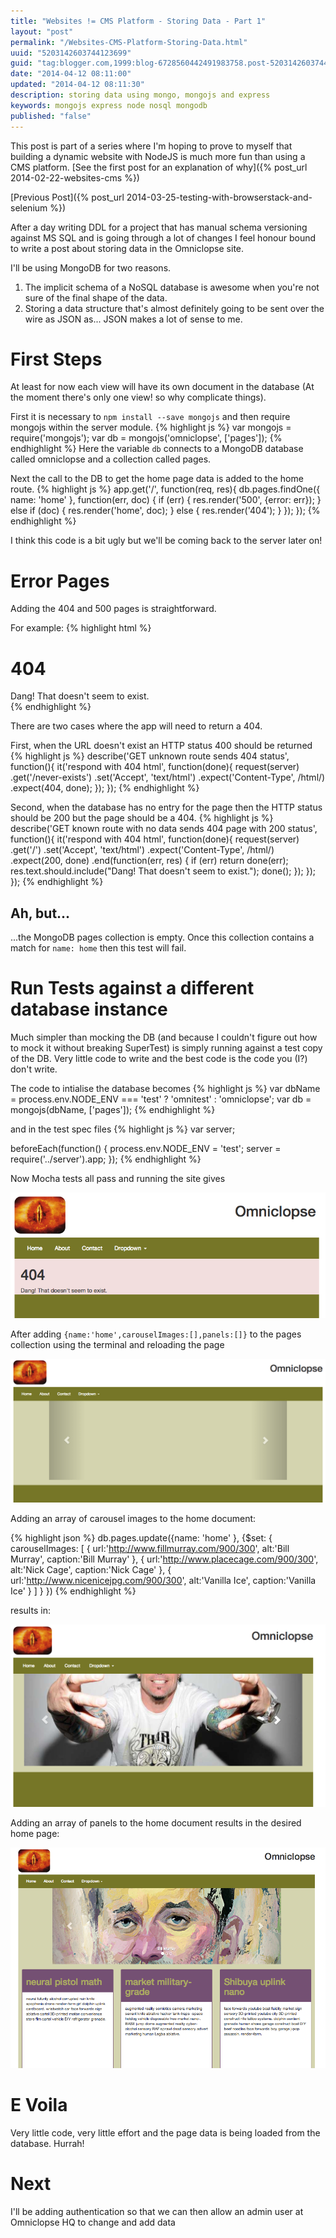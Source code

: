 ```yaml
--- 
title: "Websites != CMS Platform - Storing Data - Part 1" 
layout: "post" 
permalink: "/Websites-CMS-Platform-Storing-Data.html" 
uuid: "5203142603744123699" 
guid: "tag:blogger.com,1999:blog-6728560442491983758.post-5203142603744123699" 
date: "2014-04-12 08:11:00"
updated: "2014-04-12 08:11:30" 
description: storing data using mongo, mongojs and express
keywords: mongojs express node nosql mongodb
published: "false" 
---
```


This post is part of a series where I'm hoping to prove to myself that building a dynamic website with NodeJS is much more fun than using a CMS platform. [See the first post for an explanation of why]({% post_url 2014-02-22-websites-cms %})

[Previous Post]({% post_url 2014-03-25-testing-with-browserstack-and-selenium %})

After a day writing DDL for a project that has manual schema versioning against MS SQL and is going through a lot of changes I feel honour bound to write a post about storing data in the Omniclopse site.

<!--more-->

I'll be using MongoDB for two reasons.
    
1. The implicit schema of a NoSQL database is awesome when you're not sure of the final shape of the data.
2. Storing a data structure that's almost definitely going to be sent over the wire as JSON as... JSON makes a lot of sense to me.

First Steps
===========
At least for now each view will have its own document in the database (At the moment there's only one view! so why complicate things).

First it is necessary to `npm install --save mongojs` and then require mongojs within the server module.
{% highlight js %}
var mongojs = require('mongojs');
var db = mongojs('omniclopse', ['pages']);
{% endhighlight %}
Here the variable `db` connects to a MongoDB database called omniclopse and a collection called pages.

Next the call to the DB to get the home page data is added to the home route.
{% highlight js %}
app.get('/', function(req, res){
    db.pages.findOne({ name: 'home' }, function(err, doc) {
        if (err) {
            res.render('500', {error: err});
        } 
        else if (doc) {
            res.render('home', doc);
        } else {
            res.render('404');
        }
    });
});
{% endhighlight %}

I think this code is a bit ugly but we'll be coming back to the server later on!

Error Pages
===========
Adding the 404 and 500 pages is straightforward. 

For example:
{% highlight html %}
<div class="container bg-danger">
	<h1>404</h1>
	<div>Dang! That doesn't seem to exist.</div>
</div>
{% endhighlight %}

There are two cases where the app will need to return a 404. 

First, when the URL doesn't exist an HTTP status 400 should be returned
{% highlight js %}
describe('GET unknown route sends 404 status', function(){
  it('respond with 404 html', function(done){
    request(server)
      .get('/never-exists')
      .set('Accept', 'text/html')
      .expect('Content-Type', /html/)
      .expect(404, done);
  });
});
{% endhighlight %}

Second, when the database has no entry for the page then the HTTP status should be 200 but the page should be a 404.
{% highlight js %}
describe('GET known route with no data sends 404 page with 200 status', function(){
  it('respond with 404 html', function(done){
    request(server)
      .get('/')
      .set('Accept', 'text/html')
      .expect('Content-Type', /html/)
      .expect(200, done)
      .end(function(err, res) {
        if (err) return done(err);
        res.text.should.include("Dang! That doesn't seem to exist.");
        done();
      });
  });
});
{% endhighlight %}

Ah, but...
----------
...the MongoDB pages collection is empty. Once this collection contains a match for `name: home` then this test will fail.

Run Tests against a different database instance
===============================================
Much simpler than mocking the DB (and because I couldn't figure out how to mock it without breaking SuperTest) is simply running against a test copy of the DB. Very little code to write and the best code is the code you (I?) don't write.

The code to intialise the database becomes
{% highlight js %}
var dbName = process.env.NODE_ENV === 'test' ? 'omnitest' : 'omniclopse';
var db = mongojs(dbName, ['pages']);
{% endhighlight %}

and in the test spec files
{% highlight js %}
var server;

beforeEach(function() {
    process.env.NODE_ENV = 'test'; 
    server = require('../server').app;
});
{% endhighlight %}

Now Mocha tests all pass and running the site gives
<p><img src="/images/home404.png" alt="404 page" class="img-responsive img-thumbnail"/></p>

After adding `{name:'home',carouselImages:[],panels:[]}` to the pages collection using the terminal and reloading the page
<p><img src="/images/homeBare.png" alt="empty page" class="img-responsive img-thumbnail"/></p>

Adding an array of carousel images to the home document:

{% highlight json %}
db.pages.update({name: 'home' },
                {$set: {
                          carouselImages: [
                            {
                              url:'http://www.fillmurray.com/900/300',
                              alt:'Bill Murray',
                              caption:'Bill Murray'
                            },
                            {
                              url:'http://www.placecage.com/900/300',
                              alt:'Nick Cage',
                              caption:'Nick Cage'
                            },
                            {
                              url:'http://www.nicenicejpg.com/900/300',
                              alt:'Vanilla Ice',
                              caption:'Vanilla Ice'
                            }
                          ]
                        }
                })
{% endhighlight %}

results in:
<p><img src="/images/homeCarousel.png" alt="partial page" class="img-responsive img-thumbnail"/></p>

Adding an array of panels to the home document results in the desired home page:
<p><img src="/images/homeFull.png" alt="full page" class="img-responsive img-thumbnail"/></p>

E Voila
=======
Very little code, very little effort and the page data is being loaded from the database. Hurrah!

Next
====
I'll be adding authentication so that we can then allow an admin user at Omniclopse HQ to change and add data